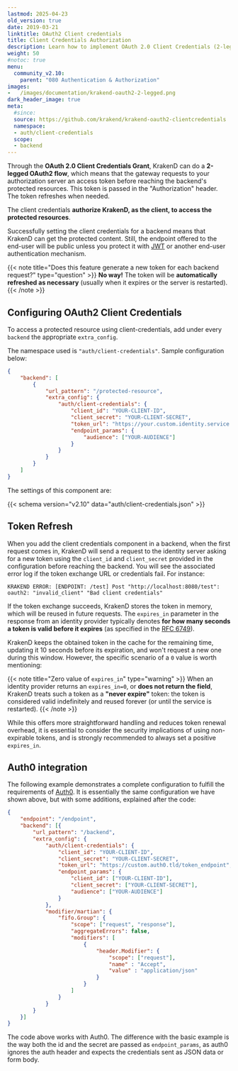 ```yaml
---
lastmod: 2025-04-23
old_version: true
date: 2019-03-21
linktitle: OAuth2 Client credentials
title: Client Credentials Authorization
description: Learn how to implement OAuth 2.0 Client Credentials (2-legged flow) with KrakenD API Gateway to secure your APIs for machine-to-machine communication
weight: 50
#notoc: true
menu:
  community_v2.10:
    parent: "080 Authentication & Authorization"
images:
-   /images/documentation/krakend-oauth2-2-legged.png
dark_header_image: true
meta:
  #since:
  source: https://github.com/krakend/krakend-oauth2-clientcredentials
  namespace:
  - auth/client-credentials
  scope:
  - backend
---
```


 Through the **OAuth 2.0 Client Credentials Grant**, KrakenD can do a **2-legged OAuth2 flow**, which means that the gateway requests to your authorization server an access token before reaching the backend's protected resources. This token is passed in the "Authorization" header. The token refreshes when needed.

The client credentials **authorize KrakenD, as the client, to access the protected resources**.

Successfully setting the client credentials for a backend means that KrakenD can get the protected content. Still, the endpoint offered to the end-user will be public unless you protect it with [JWT](/docs/v2.10/authorization/jwt-overview/) or another end-user authentication mechanism.

{{< note title="Does this feature generate a new token for each backend request?" type="question" >}}
**No way!** The token will be **automatically refreshed as necessary** (usually when it expires or the server is restarted).
{{< /note >}}

## Configuring OAuth2 Client Credentials
To access a protected resource using client-credentials, add under every `backend` the appropriate `extra_config`.

The namespace used is `"auth/client-credentials"`. Sample configuration below:
```json
{
    "backend": [
        {
            "url_pattern": "/protected-resource",
            "extra_config": {
                "auth/client-credentials": {
                    "client_id": "YOUR-CLIENT-ID",
                    "client_secret": "YOUR-CLIENT-SECRET",
                    "token_url": "https://your.custom.identity.service.tld/token_endpoint",
                    "endpoint_params": {
                        "audience": ["YOUR-AUDIENCE"]
                    }
                }
            }
        }
    ]
}
```
The settings of this component are:

{{< schema version="v2.10" data="auth/client-credentials.json" >}}

## Token Refresh
When you add the client credentials component in a backend, when the first request comes in, KrakenD will send a request to the identity server asking for a new token using the `client_id` and `client_secret` provided in the configuration before reaching the backend. You will see the associated error log if the token exchange URL or credentials fail. For instance:

```
KRAKEND ERROR: [ENDPOINT: /test] Post "http://localhost:8080/test": oauth2: "invalid_client" "Bad client credentials"
```

If the token exchange succeeds, KrakenD stores the token in memory, which will be reused in future requests. The `expires_in` parameter in the response from an identity provider typically denotes **for how many seconds a token is valid before it expires** (as specified in the [RFC 6749](https://datatracker.ietf.org/doc/html/rfc6749)).

KrakenD keeps the obtained token in the cache for the remaining time, updating it 10 seconds before its expiration, and won't request a new one during this window. However, the specific scenario of a `0` value is worth mentioning:

{{< note title="Zero value of `expires_in`" type="warning" >}}
When an identity provider returns an `expires_in=0`, or **does not return the field**, KrakenD treats such a token as a **"never expire"** token: the token is considered valid indefinitely and reused forever (or until the service is restarted).
{{< /note >}}

While this offers more straightforward handling and reduces token renewal overhead, it is essential to consider the security implications of using non-expirable tokens, and is strongly recommended to always set a positive `expires_in`.

## Auth0 integration
The following example demonstrates a complete configuration to fulfill the requirements of [Auth0](https://auth0.com/). It is essentially the same configuration we have shown above, but with some additions, explained after the code:
```json
{
    "endpoint": "/endpoint",
    "backend": [{
        "url_pattern": "/backend",
        "extra_config": {
            "auth/client-credentials": {
                "client_id": "YOUR-CLIENT-ID",
                "client_secret": "YOUR-CLIENT-SECRET",
                "token_url": "https://custom.auth0.tld/token_endpoint",
                "endpoint_params": {
                    "client_id": ["YOUR-CLIENT-ID"],
                    "client_secret": ["YOUR-CLIENT-SECRET"],
                    "audience": ["YOUR-AUDIENCE"]
                }
            },
            "modifier/martian": {
                "fifo.Group": {
                    "scope": ["request", "response"],
                    "aggregateErrors": false,
                    "modifiers": [
                        {
                            "header.Modifier": {
                                "scope": ["request"],
                                "name" : "Accept",
                                "value" : "application/json"
                            }
                        }
                    ]
                }
            }
        }
    }]
}
```

The code above works with Auth0. The difference with the basic example is the way both the id and the secret are passed as `endpoint_params`, as auth0 ignores the auth header and expects the credentials sent as JSON data or form body.
